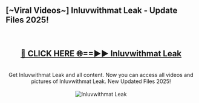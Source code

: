 <h2>[~Viral Videos~] Inluvwithmat Leak - Update Files 2025!</h2>
<br>
<div align="center">
<h2><a href="https://betterlinks.top/A2PfLJ" rel="nofollow">🔴 CLICK HERE 🌐==►► Inluvwithmat Leak</a></h2>
<br>
Get Inluvwithmat Leak and all content. Now you can access all videos and pictures of Inluvwithmat Leak. New Updated Files 2025!
<br>
<br>
<a href="https://betterlinks.top/A2PfLJ" rel="nofollow" data-target="animated-image.originalLink"><img src="https://i.ibb.co.com/WyWwxjT/player-gif2.gif" alt="Inluvwithmat Leak" style="max-width: 100%; display: inline-block;" data-target="animated-image.originalImage"></a>
</div>
<br>
